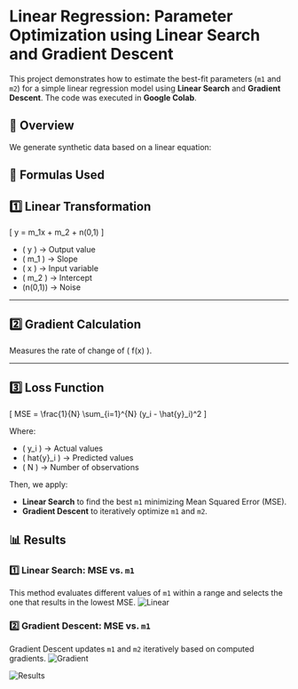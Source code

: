 # Linear Regression: Parameter Optimization using Linear Search and Gradient Descent

This project demonstrates how to estimate the best-fit parameters (`m1` and `m2`) for a simple linear regression model using **Linear Search** and **Gradient Descent**. The code was executed in **Google Colab**.

## 📌 Overview

We generate synthetic data based on a linear equation:



## 🧩 **Formulas Used**
## 1️⃣ Linear Transformation
\[
y = m_1x + m_2 + n(0,1)
\]

- \( y \) → Output value  
- \( m_1 \) → Slope  
- \( x \) → Input variable  
- \( m_2 \) → Intercept
- \(n(0,1)\) → Noise

---

## 2️⃣ Gradient Calculation
Measures the rate of change of \( f(x) \).

---

## 3️⃣ Loss Function
\[
MSE = \frac{1}{N} \sum_{i=1}^{N} (y_i - \hat{y}_i)^2
\]


Where:  
- \( y_i \) → Actual values  
- \( hat{y}_i ) → Predicted values  
- \( N \) → Number of observations  


Then, we apply:
- **Linear Search** to find the best `m1` minimizing Mean Squared Error (MSE).
- **Gradient Descent** to iteratively optimize `m1` and `m2`.

## 📊 Results

### 1️⃣ Linear Search: MSE vs. `m1`
This method evaluates different values of `m1` within a range and selects the one that results in the lowest MSE.
![Linear](https://github.com/user-attachments/assets/bfcc6cc3-1b83-4430-bf27-85ea4e4e5632)

### 2️⃣ Gradient Descent: MSE vs. `m1` 
Gradient Descent updates `m1` and `m2` iteratively based on computed gradients.
![Gradient](https://github.com/user-attachments/assets/f77d2cde-dc59-4681-966d-5680964d230a)


![Results](https://github.com/user-attachments/assets/a536f22c-1f54-4735-becc-50464e426a13)
